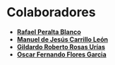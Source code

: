Colaboradores
=============
* **[Rafael Peralta Blanco](https://github.com/rafita96)**
* **[Manuel de Jesús Carrillo León](https://github.com/CarleoMdJ)**
* **[Gildardo Roberto Rosas Urías](https://github.com/shkr1)**
* **[Oscar Fernando Flores Garcia](https://github.com/fernandofloresg)**
